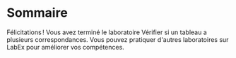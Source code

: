 # Sommaire

Félicitations ! Vous avez terminé le laboratoire Vérifier si un tableau a plusieurs correspondances. Vous pouvez pratiquer d'autres laboratoires sur LabEx pour améliorer vos compétences.
